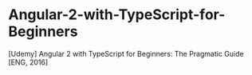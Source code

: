 # Angular-2-with-TypeScript-for-Beginners
[Udemy] Angular 2 with TypeScript for Beginners: The Pragmatic Guide [ENG, 2016]
